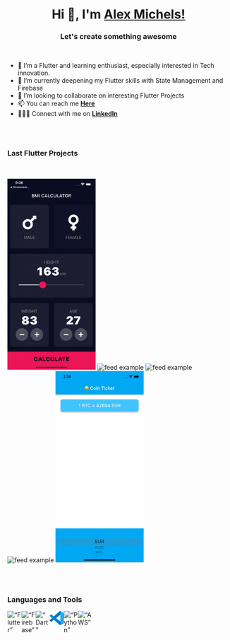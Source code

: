<h1 align="center"> Hi 👋, I'm <a href="https://www.linkedin.com/in/alexander-michels-dialogplus/">Alex Michels!</a></h1>
<h3 align="center">Let's create something awesome</h3>


<br />


- 👀 I’m a Flutter and learning enthusiast, especially interested in Tech innovation.
- 🌱 I’m currently deepening my Flutter skills with State Management and Firebase
- 💞️ I’m looking to collaborate on interesting Flutter Projects
- 📫 You can reach me [**Here**][email]
- 👨🏼‍💼 Connect with me on [**LinkedIn**][linkedin]


<!---
AlexMichels/AlexMichels is a ✨ special ✨ repository because its `README.md` (this file) appears on your GitHub profile.
You can click the Preview link to take a look at your changes.

![This is an image](https://myoctocat.com/assets/images/base-octocat.svg)
--->


<br />
<br />



### Last Flutter Projects

<br /> 

<p>
<img src="https://raw.githubusercontent.com/AlexMichels/AlexMichels/main/images/Simulator%20Screen%20Recording%20-%20iPhone%2012%20-%202022-03-29%20at%2021.06.54.gif" alt="feed example" width="200">
<img src="https://raw.githubusercontent.com/AlexMichels/AlexMichels/main/images/Simulator%20Screen%20Recording%20-%20iPhone%2012%20-%202022-03-30%20at%2014.13.42.gif" alt="feed example" width="200">
<img src="https://github.com/AlexMichels/AlexMichels/blob/main/images/Simulator%20Screen%20Recording%20-%20iPhone%2012%20-%202022-03-30%20at%2014.08.27.gif?raw=true" alt="feed example" width="200">
<img src=https://github.com/AlexMichels/AlexMichels/blob/main/images/Simulator%20Screen%20Recording%20-%20iPhone%2012%20-%202022-03-30%20at%2014.44.59.gif?raw=true" alt="feed example" width="200">
<img src="https://github.com/AlexMichels/AlexMichels/blob/main/images/Simulator%20Screen%20Recording%20-%20iPhone%2012%20-%202022-03-30%20at%2014.39.58.gif?raw=true" width="200">
</p>

<br />
<br />

### Languages and Tools
<img align="left" alt=“Flutter” width="32px" src="https://www.vectorlogo.zone/logos/flutterio/flutterio-icon.svg" />
<img align="left" alt=“Firebase” width="32px" src="https://www.vectorlogo.zone/logos/firebase/firebase-icon.svg" />
<img align="left" alt=“Dart” width="32px" src="https://www.vectorlogo.zone/logos/dartlang/dartlang-icon.svg" />
<img align="left" alt=“Github” width="32px" src="https://raw.githubusercontent.com/github/explore/80688e429a7d4ef2fca1e82350fe8e3517d3494d/topics/visual-studio-code/visual-studio-code.png" />
<img align="left" alt=“Python” width="32px" src="https://www.vectorlogo.zone/logos/python/python-icon.svg" />
<img align="left" alt=“AWS” width="32px" src="https://logowik.com/content/uploads/images/aws-amazon-web-services.jpg" />






[website]: https://dialogplus.nrw

[linkedin]: https://www.linkedin.com/in/alexander-michels-dialogplus/
[github]: https://github.com/AlexMichels

[email]: mailto:michels@dialogplus.nrw



<br />
<br />
